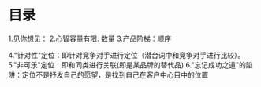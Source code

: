 # 目录
1.见你想见：
2.心智容量有限: 数量
3.产品阶梯：顺序

4."针对性"定位：即针对竞争对手进行定位（潜台词中和竞争对手进行比较）。
5."非可乐"定位：即和同类进行关联(即是某品牌的替代品)
6."忘记成功之道"的陷阱：定位不是抒发自己的愿望，是找到自己在客户中心目中的位置